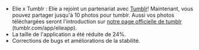 - Elie x Tumblr : Elie a rejoint un partenariat avec [Tumblr](//tumblr.com)! Maintenant, vous pouvez partager jusqu'à 10 photos pour tumblr. Aussi vos photos téléchargées seront l'introduction sur [notre page officielle de tumblr](//tumblr.com/app/elieappapp) (tumblr.com/app/elieapp).
- La taille de l'application a été réduite de 24%.
- Corrections de bugs et améliorations de la stabilité.